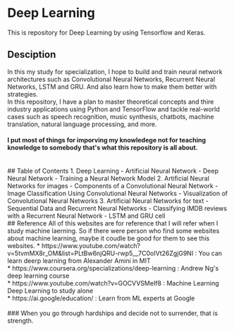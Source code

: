 # Deep Learning
This is repository for Deep Learning by using Tensorflow and Keras.
</br>
## Desciption
In this my study for specialization, I hope to build and train neural network architectures such as Convolutional Neural Networks, Recurrent Neural Networks, LSTM and GRU. 
And also learn how to make them better with strategies.
</br>
In this repository, I have a plan to master theoretical concepts and thire industry applications using Python and TensorFlow and tackle real-world cases such as speech recognition, music synthesis, chatbots, machine translation, natural language processing, and more.
<br/>
#### I put most of things for imporving my knowledege not for teaching knowledge to somebody that's what this repository is all about.
</br>
## Table of Contents
1. Deep Learning
- Artificial Neural Network
- Deep Neural Network
- Training a Neural Network Model
2. Artificial Neural Networks for images
- Components of a Convolutional Neural Network
- Image Classification Using Convolutional Neural Networks
- Visualization of Convolutional Neural Networks
3. Artificial Neural Networks for text
- Sequential Data and Recurrent Neural Networks
- Classifying IMDB reviews with a Recurrent Neural Network
- LSTM and GRU cell
</br>
## Reference
All of this websites are for reference that I will refer when I study machine laerning. So if there were person who find some websites about machine learning, maybe it coudle be good for them to see this websites.
* https://www.youtube.com/watch?v=5tvmMX8r_OM&list=PLtBw6njQRU-rwp5__7C0oIVt26ZgjG9NI
: You can learn deerp learning from Alexander Amini in MIT <br/>
* https://www.coursera.org/specializations/deep-learning
: Andrew Ng's deep learning course <br/>
* https://www.youtube.com/watch?v=GOCVVSMeIf8
: Machine Learning Deep Learning to study alone </br>
* https://ai.google/education/
: Learn from ML experts at Google </br>
</br>
### When you go through hardships and decide not to surrender, that is strength.
